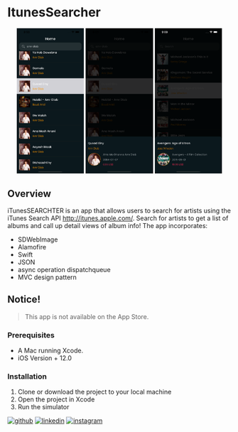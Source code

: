 # ItunesSearcher

<div align="center">
  <img src="Simulator Screen Shot - iPhone 12 Pro Max - 2021-05-30 at 20.53.06.png" width="30%" height="30%">
  <img src="Simulator Screen Shot - iPhone 12 Pro Max - 2021-05-30 at 20.53.11.png" width="30%" height="30%">
   <img src="Simulator Screen Shot - iPhone 12 Pro Max - 2021-05-30 at 21.09.32.png" width="30%" height="30%">

</div>

## Overview

iTunesSEARCHTER is an app that allows users to search for artists using the iTunes Search API http://itunes.apple.com/. Search for artists to get a list of albums and call up detail views of album info! The app incorporates:

- SDWebImage
- Alamofire
- Swift
- JSON
- async operation dispatchqueue
- MVC design pattern

## Notice!

> This app is not available on the App Store.

### Prerequisites

- A Mac running Xcode.
- iOS Version + 12.0

### Installation

1. Clone or download the project to your local machine
2. Open the project in Xcode
3. Run the simulator





[<img src='https://cdn.jsdelivr.net/npm/simple-icons@3.0.1/icons/github.svg' alt='github' height='40'>](https://github.com/AbdelrahmanAyman)  [<img src='https://cdn.jsdelivr.net/npm/simple-icons@3.0.1/icons/linkedin.svg' alt='linkedin' height='40'>](https://www.linkedin.com/in/abdelrahman-ayman-mohamed-64314814a/)  [<img src='https://cdn.jsdelivr.net/npm/simple-icons@3.0.1/icons/instagram.svg' alt='instagram' height='40'>](https://www.instagram.com/abdoayman.96/)  

